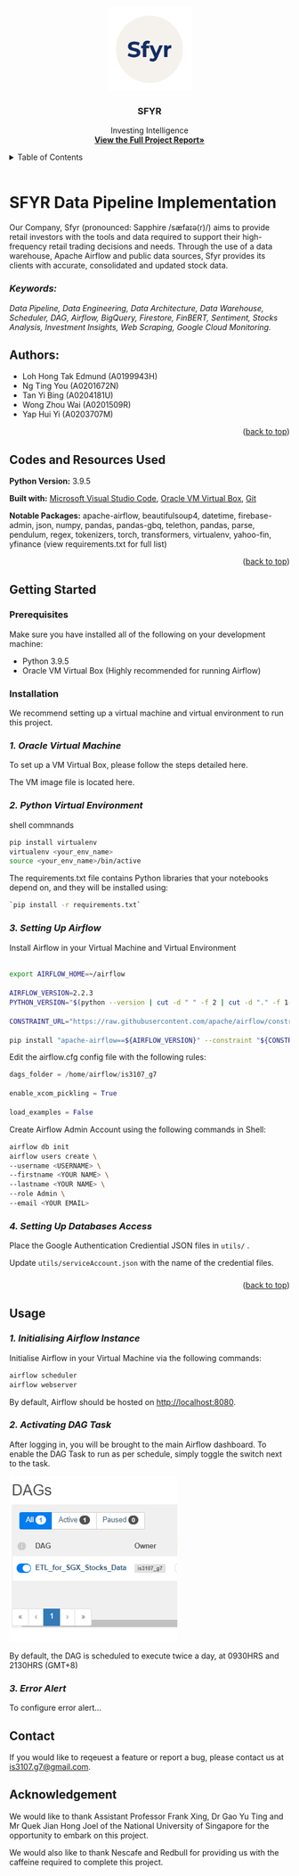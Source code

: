 <!-- PROJECT LOGO -->

<div align="center">
  <a>
    <img src="read_me_files/sfyr_logo.png" alt="Logo" width="150" height="150">
  </a>

  <h3 align="center">SFYR</h3>

  <p align="center">
    Investing Intelligence
    <br />
    <a href="https://github.com/edologgerbird/is3107_g7/blob/main/README.md"><strong>View the Full Project Report»</strong></a>
    <br />
  </p>
</div>

<!-- TABLE OF CONTENTS -->
<details>
  <summary>Table of Contents</summary>
  <ol>
    <li><a href="#authors">Authors</a></li>
    <li><a href="#codes-and-resources-used">Codes and Resources Used</a></li>
    <li><a href="#getting-started">Getting Started</a></li>
    <li><a href="#usage">Usage</a></li>
    <li><a href="#contact">Contact</a></li>
    <li><a href="#acknowledgments">Acknowledgments</a></li>
  </ol>
</details>

<br />

# SFYR Data Pipeline Implementation

Our Company, Sfyr (pronounced: Sapphire /sæfaɪə(r)/) aims to provide retail investors with the tools and data required to support their high-frequency retail trading decisions and needs. Through the use of a data warehouse, Apache Airflow and public data sources, Sfyr provides its clients with accurate, consolidated and updated stock data.

### _Keywords:_

_Data Pipeline, Data Engineering, Data Architecture, Data Warehouse, Scheduler, DAG, Airflow, BigQuery, Firestore, FinBERT, Sentiment, Stocks Analysis, Investment Insights, Web Scraping, Google Cloud Monitoring._

## Authors:

- Loh Hong Tak Edmund (A0199943H)
- Ng Ting You (A0201672N)
- Tan Yi Bing (A0204181U)
- Wong Zhou Wai (A0201509R)
- Yap Hui Yi (A0203707M)

<p align="right">(<a href="#top">back to top</a>)</p>

## Codes and Resources Used

**Python Version:** 3.9.5

**Built with:** [Microsoft Visual Studio Code](https://code.visualstudio.com/),
[Oracle VM Virtual Box](https://www.virtualbox.org/), [Git](https://git-scm.com/)

**Notable Packages:** apache-airflow, beautifulsoup4, datetime, firebase-admin, json, numpy, pandas, pandas-gbq, telethon, pandas, parse, pendulum, regex, tokenizers, torch, transformers, virtualenv, yahoo-fin, yfinance (view requirements.txt for full list)

<p align="right">(<a href="#top">back to top</a>)</p>

## Getting Started

### Prerequisites

Make sure you have installed all of the following on your development machine:

- Python 3.9.5
- Oracle VM Virtual Box (Highly recommended for running Airflow)

### Installation

We recommend setting up a virtual machine and virtual environment to run this project.

### _1. Oracle Virtual Machine_

To set up a VM Virtual Box, please follow the steps detailed here.

The VM image file is located here.

### _2. Python Virtual Environment_

shell commnands

```sh
pip install virtualenv
virtualenv <your_env_name>
source <your_env_name>/bin/active
```

The requirements.txt file contains Python libraries that your notebooks depend on, and they will be installed using:

```sh
`pip install -r requirements.txt`
```

### _3. Setting Up Airflow_

Install Airflow in your Virtual Machine and Virtual Environment

```sh

export AIRFLOW_HOME=~/airflow

AIRFLOW_VERSION=2.2.3
PYTHON_VERSION="$(python --version | cut -d " " -f 2 | cut -d "." -f 1-2)"

CONSTRAINT_URL="https://raw.githubusercontent.com/apache/airflow/constraints-${AIRFLOW_VERSION}/constraints-${PYTHON_VERSION}.txt"

pip install "apache-airflow==${AIRFLOW_VERSION}" --constraint "${CONSTRAINT_URL}"

```

Edit the airflow.cfg config file with the following rules:

```python
dags_folder = /home/airflow/is3107_g7

enable_xcom_pickling = True

load_examples = False
```

Create Airflow Admin Account using the following commands in Shell:

```sh
airflow db init
airflow users create \
--username <USERNAME> \
--firstname <YOUR NAME> \
--lastname <YOUR NAME> \
--role Admin \
--email <YOUR EMAIL>

```

### _4. Setting Up Databases Access_

Place the Google Authentication Crediential JSON files in `utils/` .

Update `utils/serviceAccount.json` with the name of the credential files.

###

<p align="right">(<a href="#top">back to top</a>)</p>

## Usage

### _1. Initialising Airflow Instance_

Initialise Airflow in your Virtual Machine via the following commands:

```sh
airflow scheduler
airflow webserver

```

By default, Airflow should be hosted on [http://localhost:8080](http://localhost:8080).

### _2. Activating DAG Task_

After logging in, you will be brought to the main Airflow dashboard. To enable the DAG Task to run as per schedule, simply toggle the switch next to the task.

<img src="read_me_files/screenshot1.png" alt="Logo">

By default, the DAG is scheduled to execute twice a day, at 0930HRS and 2130HRS (GMT+8)

### _3. Error Alert_

To configure error alert...

## Contact

If you would like to reqeuest a feature or report a bug, please contact us at is3107.g7@gmail.com.

## Acknowledgement

We would like to thank Assistant Professor Frank Xing, Dr Gao Yu Ting and Mr Quek Jian Hong Joel of the National University of Singapore for the opportunity to embark on this project.

We would also like to thank Nescafe and Redbull for providing us with the caffeine required to complete this project.
